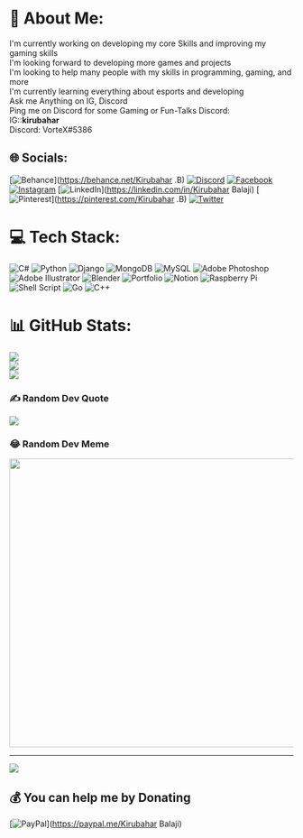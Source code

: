 # 💫 About Me:
I'm currently working on developing my core Skills and improving my gaming skills<br>I'm looking forward to developing more games and projects<br>I'm looking to help many people with my skills in programming, gaming, and more<br>I'm currently learning everything about esports and developing<br>Ask me Anything on IG, Discord<br>Ping me on Discord for some Gaming or Fun-Talks Discord:<br>IG::__kirubahar__<br>Discord: VorteX#5386


## 🌐 Socials:
[![Behance](https://img.shields.io/badge/Behance-1769ff?logo=behance&logoColor=white)](https://behance.net/Kirubahar .B) [![Discord](https://img.shields.io/badge/Discord-%237289DA.svg?logo=discord&logoColor=white)](htttps://discord.gg/https://discord.gg/5dEEAyGgfY) [![Facebook](https://img.shields.io/badge/Facebook-%231877F2.svg?logo=Facebook&logoColor=white)](https://facebook.com/Kirubahar) [![Instagram](https://img.shields.io/badge/Instagram-%23E4405F.svg?logo=Instagram&logoColor=white)](https://instagram.com/__kirubahar__) [![LinkedIn](https://img.shields.io/badge/LinkedIn-%230077B5.svg?logo=linkedin&logoColor=white)](https://linkedin.com/in/Kirubahar Balaji) [![Pinterest](https://img.shields.io/badge/Pinterest-%23E60023.svg?logo=Pinterest&logoColor=white)](https://pinterest.com/Kirubahar .B) [![Twitter](https://img.shields.io/badge/Twitter-%231DA1F2.svg?logo=Twitter&logoColor=white)](https://twitter.com/@Kirubahar0807) 

# 💻 Tech Stack:
![C#](https://img.shields.io/badge/c%23-%23239120.svg?style=flat-square&logo=c-sharp&logoColor=white) ![Python](https://img.shields.io/badge/python-3670A0?style=flat-square&logo=python&logoColor=ffdd54) ![Django](https://img.shields.io/badge/django-%23092E20.svg?style=flat-square&logo=django&logoColor=white) ![MongoDB](https://img.shields.io/badge/MongoDB-%234ea94b.svg?style=flat-square&logo=mongodb&logoColor=white) ![MySQL](https://img.shields.io/badge/mysql-%2300f.svg?style=flat-square&logo=mysql&logoColor=white) ![Adobe Photoshop](https://img.shields.io/badge/adobephotoshop-%2331A8FF.svg?style=flat-square&logo=adobephotoshop&logoColor=white) ![Adobe Illustrator](https://img.shields.io/badge/adobeillustrator-%23FF9A00.svg?style=flat-square&logo=adobeillustrator&logoColor=white) ![Blender](https://img.shields.io/badge/blender-%23F5792A.svg?style=flat-square&logo=blender&logoColor=white) ![Portfolio](https://img.shields.io/badge/Portfolio-%23000000.svg?style=flat-square&logo=firefox&logoColor=#FF7139) ![Notion](https://img.shields.io/badge/Notion-%23000000.svg?style=flat-square&logo=notion&logoColor=white) ![Raspberry Pi](https://img.shields.io/badge/-RaspberryPi-C51A4A?style=flat-square&logo=Raspberry-Pi) ![Shell Script](https://img.shields.io/badge/shell_script-%23121011.svg?style=flat-square&logo=gnu-bash&logoColor=white) ![Go](https://img.shields.io/badge/go-%2300ADD8.svg?style=flat-square&logo=go&logoColor=white) ![C++](https://img.shields.io/badge/c++-%2300599C.svg?style=flat-square&logo=c%2B%2B&logoColor=white)
# 📊 GitHub Stats:
![](https://github-readme-stats.vercel.app/api?username=KirubaharBalaji&theme=blueberry&hide_border=false&include_all_commits=false&count_private=false)<br/>
![](https://github-readme-streak-stats.herokuapp.com/?user=KirubaharBalaji&theme=blueberry&hide_border=false)<br/>
![](https://github-readme-stats.vercel.app/api/top-langs/?username=KirubaharBalaji&theme=blueberry&hide_border=false&include_all_commits=false&count_private=false&layout=compact)

### ✍️ Random Dev Quote
![](https://quotes-github-readme.vercel.app/api?type=horizontal&theme=tokyonight)

### 😂 Random Dev Meme
<img src="https://random-memer.herokuapp.com/" width="512px"/>

---
[![](https://visitcount.itsvg.in/api?id=KirubaharBalaji&icon=5&color=8)](https://visitcount.itsvg.in)

  ## 💰 You can help me by Donating
  [![PayPal](https://img.shields.io/badge/PayPal-00457C?style=for-the-badge&logo=paypal&logoColor=white)](https://paypal.me/Kirubahar Balaji) 

  
<!-- Proudly created with GPRM ( https://gprm.itsvg.in ) -->
